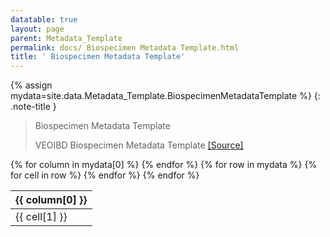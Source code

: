 ```yaml
---
datatable: true
layout: page
parent: Metadata_Template
permalink: docs/ Biospecimen Metadata Template.html
title: ' Biospecimen Metadata Template'
---
```


{% assign mydata=site.data.Metadata_Template.BiospecimenMetadataTemplate %} 
{: .note-title } 
> Biospecimen Metadata Template
>
>VEOIBD Biospecimen Metadata Template [[Source]](https://docs.google.com/document/d/11xPPfJp89Ge0dZGzud4T6ixQhXj8a_BJtkTQ7K1UDyU/edit#heading=h.agzpcnpjw4d9)
<table id="myTable" class="display" style="width:100%">
    <thead>
    {% for column in mydata[0] %}
        <th>{{ column[0] }}</th>
    {% endfor %}
    </thead>
    <tbody>
    {% for row in mydata %}
        <tr>
        {% for cell in row %}
            <td>{{ cell[1] }}</td>
        {% endfor %}
        </tr>
    {% endfor %}
    </tbody>
</table>

<script type="text/javascript">
  var pages = ['rnaIsolationKit', 'ratio260over230', 'DV200', 'RIN', 'libraryPreparationMethod', 'ratio260over280', 'cellViability', 'rnaBatch', 'BulkRNAseqRawFileAnnotations', 'MetadataFileAnnotations', 'BulkRNASeqCountsFileAnnotations', 'metadataType', 'resourceType', 'fileFormat', 'ageAtDiagnosis', 'jewishOrigin', 'Sibling', 'growthDelay', 'autoimmune', 'breastfed', 'breastfeedingDuration', 'immunodeficiencyDiagnosis', 'birthCountry', 'participantRole', 'sex', 'diseaseActivityLocation', 'extraintestinalManifestationsHistory', 'GISurgeries', 'isRC2', 'race', 'GISurgeriesDetails', 'upperDiseaseType', 'localID', 'perianalInvolvement', 'individualID', 'diseaseActivityBehavior', 'siblingType', 'site', 'secondHandSmokeExposure', 'autoimmuneDetails', 'IBDHistory', 'ethnicity', 'GIPhenotype', 'familyID', 'consanguinity', 'Proband', 'numberCells', 'dataType', 'totalReads', 'medianGenes', 'medianUMIs', 'kitNumber', 'readLength', 'analysisThresholds', 'alignmentInformation', 'referenceSet', 'vendor', 'assay', 'readStrandOrigin', 'mappedReads', 'sequencingBatch', 'totalUnmappedReads', 'validBarcodeReads', 'nucleicAcidSource', 'runType', 'sampleStatus', 'analysisType', 'dataSubtype', 'isStranded', 'uniqueGenes', 'platform', 'ratioMitochondria', 'libraryVersion', 'sampleBarcode', 'genomicSex', 'libraryType', 'libraryBatch', 'libraryID', 'rRNARate', 'libraryPrep', 'duplicationRate', 'uniqueID', 'volumeUnit', 'specimenIDSource', 'preservationMethod', 'sampleType', 'cellNumber', 'notes', 'shippingTrackingNumber', 'fundingSource', 'Biopsy', 'collectionDate', 'biopsyInflammationStatus', 'Serum', 'biopsyLocation', 'volume', 'PBMC', 'sampleKey', 'PAX', 'specimenID', 'biopsiesNumber', 'diagnosisCategory', 'shippingVendor', 'sampleTissueType', 'Filename'];
  $('#myTable').DataTable({
    responsive: {
        details: {
            display: $.fn.dataTable.Responsive.display.modal( {
                header: function ( row ) {
                    var data = row.data();
                    return 'Details for '+data[0]+' ';
                }
            } ),
            renderer: $.fn.dataTable.Responsive.renderer.tableAll({
                tableClass: "table"
            })
        }
    },
   "deferRender": true,
   "columnDefs": [
      { 
         targets: 0,
         render : function(data, type, row, meta){
            if(type === 'display' & $.inArray( data, pages) != -1){
               return $('<a>')
                  .attr('href',row[7]+'/'+data)
                  .text(data)
                  .wrap('<div></div>')
                  .parent()
                  .html();} 
             else {
               return data;
            }
         }
      },
      {
        targets: [6,7],
          render : function(data, type, row, meta){
         if(type === 'display' & data != 'Sage Bionetworks'){
            return $('<a>')
               .attr('href', data)
               .text(data)
               .wrap('<div></div>')
               .parent()
               .html();} 
         if(type === 'display' & data == 'Sage Bionetworks'){
             return $('<a>')
                .attr('href', 'https://sagebionetworks.org/')
                .text(data)
                .wrap('<div></div>')
                .parent()
                .html();
         
         } else {
            return data;
         }
      }
   }
   ]
});
</script>
